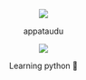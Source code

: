 <p align="center">  
<img src="https://cdn.discordapp.com/attachments/1019648418488012914/1030430456493121586/nba-youngboy-gif-1.gif">
  
</p>
<p align="center">
    appataudu

<p align="center">  
<img src="https://komarev.com/ghpvc/?username=appataudu&color=grey">

<p align="center">  
Learning python 🐍

